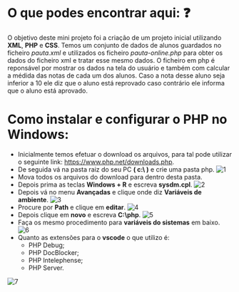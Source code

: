 # O que podes encontrar aqui: ❓
O objetivo deste mini projeto foi a criação de um projeto inicial utilizando __XML__, __PHP__ e __CSS__. Temos um conjunto de dados de alunos guardados no ficheiro _pauta.xml_ e utilizados os ficheiro _pauta-online.php_ para obter os dados do ficheiro xml e tratar esse mesmo dados. O ficheiro em php é reponsável por mostrar os dados na tela do usuário e também com calcular a médida das notas de cada um dos alunos. Caso a nota desse aluno seja inferior a 10 ele diz que o aluno está reprovado caso contrário ele informa que o aluno está aprovado.

# Como instalar e configurar o PHP no Windows:
- Inicialmente temos efetuar o download os arquivos, para tal pode utilizar o seguinte link: https://www.php.net/downloads.php.
- De seguida vá na pasta raiz do seu PC **( c:\ )** e crie uma pasta php.
![1](https://user-images.githubusercontent.com/91985039/160221544-1af67947-a84d-404a-a942-71fef0bb270f.jpg)
- Mova todos os arquivos do download para dentro desta pasta.
- Depois prima as teclas __Windows + R__ e escreva __sysdm.cpl__.
![2](https://user-images.githubusercontent.com/91985039/160221545-5df7601f-da4e-44c5-aacd-737d802f608e.jpg)
- Depois vá no menu __Avançadas__ e clique onde diz __Variáveis de ambiente__.
![3](https://user-images.githubusercontent.com/91985039/160221547-34051576-8ba6-40a6-b1ad-01a33c68b3c5.jpg)
- Procure por __Path__ e clique em __editar__.
![4](https://user-images.githubusercontent.com/91985039/160221549-7563c38e-dff2-43e3-a84f-12d23c507999.jpg)
- Depois clique em __novo__ e escreva __C:\php__.
![5](https://user-images.githubusercontent.com/91985039/160221551-344b5cb7-896f-4e49-94c0-6378c4374f83.jpg)
- Faça os mesmo procedimento para __variáveis do sistemas__ em baixo.
![6](https://user-images.githubusercontent.com/91985039/160221553-39641e4b-57d2-47d2-82ec-94c7bffc8629.jpg)
- Quanto as extensões para o __vscode__ o que utilizo é:
  - PHP Debug;
  - PHP DocBlocker;
  - PHP Intelephense;
  - PHP Server.

![7](https://user-images.githubusercontent.com/91985039/160221555-85cbe21d-adfc-42d3-804d-aed7c4ded490.jpg)